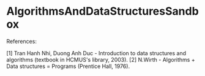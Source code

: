 # AlgorithmsAndDataStructuresSandbox

References: 

[1] Tran Hanh Nhi, Duong Anh Duc - Introduction to data structures and algorithms (textbook in HCMUS's library, 2003).
[2] N.Wirth - Algorithms + Data structures = Programs (Prentice Hall, 1976).

